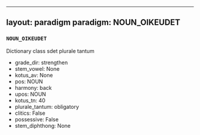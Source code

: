 
---
layout: paradigm
paradigm: NOUN_OIKEUDET
---
### ` NOUN_OIKEUDET `

Dictionary class sdet plurale tantum
* grade_dir: strengthen
* stem_vowel: None
* kotus_av: None
* pos: NOUN
* harmony: back
* upos: NOUN
* kotus_tn: 40
* plurale_tantum: obligatory
* clitics: False
* possessive: False
* stem_diphthong: None
